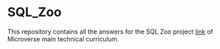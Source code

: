 # SQL_Zoo

This repository contains all the answers for the SQL Zoo project [link](https://sqlzoo.net/wiki/SQL_Tutorial) of Microverse main technical curriculum.
